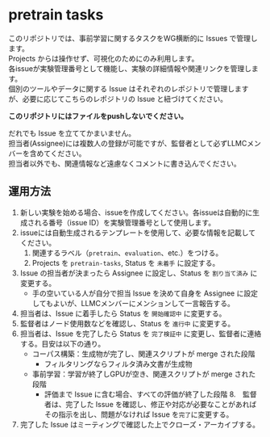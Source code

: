 # pretrain tasks
このリポジトリでは、事前学習に関するタスクをWG横断的に Issues で管理します。<br>
Projects からは操作せず、可視化のためにのみ利用します。<br>
各issueが実験管理番号として機能し、実験の詳細情報や関連リンクを管理します。<br>
個別のツールやデータに関する Issue はそれぞれのレポジトリで管理しますが、必要に応じてこちらのレポジトリの Issue と紐づけてください。

**このリポジトリにはファイルをpushしないでください。** 

だれでも Issue を立ててかまいません。<br>
担当者(Assignee)には複数人の登録が可能ですが、監督者として必ずLLMCメンバーを含めてください。<br>
担当者以外でも、関連情報など遠慮なくコメントに書き込んでください。

## 運用方法
1. 新しい実験を始める場合、issueを作成してください。各issueは自動的に生成される番号（issue ID）を実験管理番号として使用します。
2. issueには自動生成されるテンプレートを使用して、必要な情報を記載してください。
   1. 関連するラベル（`pretrain`、`evaluation`、etc.）をつける。
   2. Projects を `pretrain-tasks`, Status を `未着手` に設定する。
3. Issue の担当者が決まったら Assignee に設定し、Status を `割り当て済み` に変更する。
   - 手の空いている人が自分で担当 Issue を決めて自身を Assignee に設定してもよいが、LLMCメンバーにメンションして一言報告する。
4. 担当者は、Issue に着手したら Status を `開始確認中` に変更する。
5. 監督者はノード使用数などを確認し、Status を `進行中` に変更する。
6. 担当者は、Issue を完了したら Status を `完了検証中` に変更し、監督者に連絡する。目安は以下の通り。
   - コーパス構築：生成物が完了し、関連スクリプトが merge された段階
      - フィルタリングならフィルタ済み文書が生成物
   - 事前学習：学習が終了しGPUが空き、関連スクリプトが merge された段階
      - 評価まで Issue に含む場合、すべての評価が終了した段階
8.　監督者は、完了した Issue を確認し、修正や対応が必要なことがあればその指示を出し、問題がなければ Issue を`完了`に変更する。
9. 完了した Issue はミーティングで確認した上でクローズ・アーカイブする。
